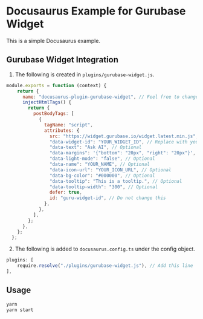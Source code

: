 # Docusaurus Example for Gurubase Widget

This is a simple Docusaurus example.

## Gurubase Widget Integration

1. The following is created in `plugins/gurubase-widget.js`.

```js
module.exports = function (context) {
    return {
      name: "docusaurus-plugin-gurubase-widget", // Feel free to change this name
      injectHtmlTags() {
        return {
          postBodyTags: [
            {
              tagName: "script",
              attributes: {
                src: "https://widget.gurubase.io/widget.latest.min.js",
                "data-widget-id": "YOUR_WIDGET_ID", // Replace with your widget ID
                "data-text": "Ask AI", // Optional
                "data-margins": '{"bottom": "20px", "right": "20px"}', // Optional
                "data-light-mode": "false", // Optional
                "data-name": "YOUR_NAME", // Optional
                "data-icon-url": "YOUR_ICON_URL", // Optional
                "data-bg-color": "#000000", // Optional
                "data-tooltip": "This is a tooltip.", // Optional
                "data-tooltip-width": "300", // Optional
                defer: true,
                id: "guru-widget-id", // Do not change this
              },
            },
          ],
        };
      },
    };
  };
```

2. The following is added to `docusaurus.config.ts` under the config object.

```ts
plugins: [
    require.resolve("./plugins/gurubase-widget.js"), // Add this line
],
```

## Usage

```bash
yarn
yarn start
```
